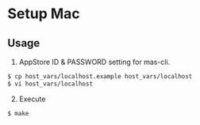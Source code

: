 # Setup Mac

## Usage

1. AppStore ID & PASSWORD setting for mas-cli.

```bash
$ cp host_vars/localhost.example host_vars/localhost
$ vi host_vars/localhost
```

2. Execute

```bash
$ make
```
